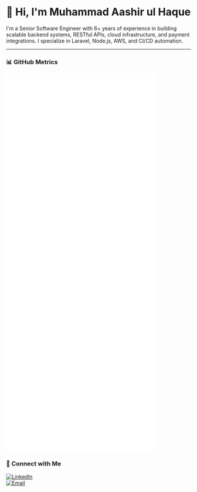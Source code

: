 # 👋 Hi, I'm Muhammad Aashir ul Haque

I'm a Senior Software Engineer with 6+ years of experience in building scalable backend systems, RESTful APIs, cloud infrastructure, and payment integrations. I specialize in Laravel, Node.js, AWS, and CI/CD automation.

---


### 📊 GitHub Metrics

<img src="./metrics.svg" alt="GitHub Metrics" />



### 🔗 Connect with Me

[![LinkedIn](https://img.shields.io/badge/LinkedIn-blue?logo=linkedin&style=for-the-badge)](https://linkedin.com/in/aashirhaque)  
[![Email](https://img.shields.io/badge/Email-grey?logo=gmail&style=for-the-badge)](mailto:aashirhaqulhaque@gmail.com)

